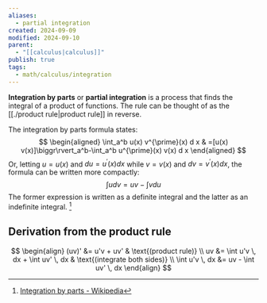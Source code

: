 ```yaml
---
aliases:
  - partial integration
created: 2024-09-09
modified: 2024-09-10
parent:
  - "[[calculus|calculus]]"
publish: true
tags:
  - math/calculus/integration
---
```

**Integration by parts** or **partial integration** is a process that finds the integral of a product of functions. The rule can be thought of as the [[./product rule|product rule]] in reverse.

The integration by parts formula states:
$$
\begin{aligned}
\int_a^b u(x) v^{\prime}(x) d x & =[u(x) v(x)]\biggr\rvert_a^b-\int_a^b u^{\prime}(x) v(x) d x
\end{aligned}
$$
Or, letting $u=u(x)$ and $d u=u^{\prime}(x) d x$ while $v=v(x)$ and $d v=v^{\prime}(x) d x$, the formula can be written more compactly:
$$
\int u d v=u v-\int v d u
$$
The former expression is written as a definite integral and the latter as an indefinite integral. [^1]

## Derivation from the product rule
$$
\begin{align}
(uv)' &= u'v + uv' & \text{(product rule)} \\
uv &= \int u'v \, dx + \int uv' \, dx  & \text{(integrate both sides)} \\
\int u'v \, dx &= uv - \int uv' \, dx
\end{align}
$$

[^1]: [Integration by parts - Wikipedia](https://en.wikipedia.org/wiki/Integration_by_parts)